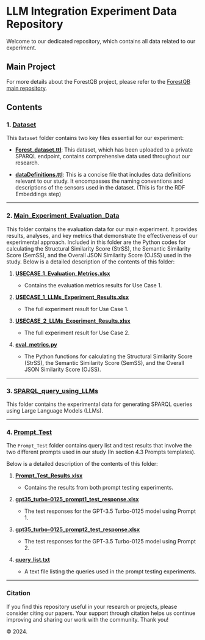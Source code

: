 # LLM Integration Experiment Data Repository
Welcome to our dedicated repository, which contains all data related to our experiment. 

## Main Project
For more details about the ForestQB project, please refer to the [ForestQB main repository](https://github.com/i3omar/ForestQB).

## Contents

### 1. [Dataset](./Dataset/README.md)

This `Dataset` folder contains two key files essential for our experiment:

- [**Forest_dataset.ttl**](./Dataset/Forest_dataset.ttl): This dataset, which has been uploaded to a private SPARQL endpoint, contains comprehensive data used throughout our research.

- [**dataDefinitions.ttl**](./Dataset/dataDefinitions.ttl): This is a concise file that includes data definitions relevant to our study. It encompasses the naming conventions and descriptions of the sensors used in the dataset. (This is for the RDF Embeddings step)

---
### 2. [Main_Experiment_Evaluation_Data](./Main_Experiment_Evaluation_Data/README.md)

This folder contains the evaluation data for our main experiment. It provides results, analyses, and key metrics that demonstrate the effectiveness of our experimental approach. Included in this folder are the Python codes for calculating the Structural Similarity Score (StrSS), the Semantic Similarity Score (SemSS), and the Overall JSON Similarity Score (OJSS) used in the study. Below is a detailed description of the contents of this folder:

1. [**USECASE_1_Evaluation_Metrics.xlsx**](./Main_Experiment_Evaluation_Data/USECASE_1_Evaluation_Metrics.xlsx)
    - Contains the evaluation metrics results for Use Case 1.
    
2. [**USECASE_1_LLMs_Experiment_Results.xlsx**](./Main_Experiment_Evaluation_Data/USECASE_1_LLMs_Experiment_Results.xlsx)
    - The full experiment result for Use Case 1.
    
3. [**USECASE_2_LLMs_Experiment_Results.xlsx**](./Main_Experiment_Evaluation_Data/USECASE_2_LLMs_Experiment_Results.xlsx)
    - The full experiment result for Use Case 2.
    
4. [**eval_metrics.py**](./Main_Experiment_Evaluation_Data/eval_metrics.py)
    - The Python functions for calculating the Structural Similarity Score (StrSS), the Semantic Similarity Score (SemSS), and the Overall JSON Similarity Score (OJSS).

---

### 3. [SPARQL_query_using_LLMs](./SPARQL_query_using_LLMs/README.md)

This folder contains the experimental data for generating SPARQL queries using Large Language Models (LLMs).

---

### 4. [Prompt_Test](./Prompt_Test/README.md)

The `Prompt_Test` folder contains query list and test results that involve the two different prompts used in our study (In section 4.3 Prompts templates). 

Below is a detailed description of the contents of this folder:

1. [**Prompt_Test_Results.xlsx**](./Prompt_Test_Results.xlsx)
    - Contains the results from both prompt testing experiments.

2. [**gpt35_turbo-0125_prompt1_test_response.xlsx**](./gpt35_turbo-0125_prompt1_test_response.xlsx)
    - The test responses for the GPT-3.5 Turbo-0125 model using Prompt 1.

3. [**gpt35_turbo-0125_prompt2_test_response.xlsx**](./gpt35_turbo-0125_prompt2_test_response.xlsx)
    - The test responses for the GPT-3.5 Turbo-0125 model using Prompt 2.

4. [**query_list.txt**](./query_list.txt)
    - A text file listing the queries used in the prompt testing experiments.

---


### Citation

If you find this repository useful in your research or projects, please consider citing our papers.
Your support through citation helps us continue improving and sharing our work with the community. Thank you!


© 2024.

